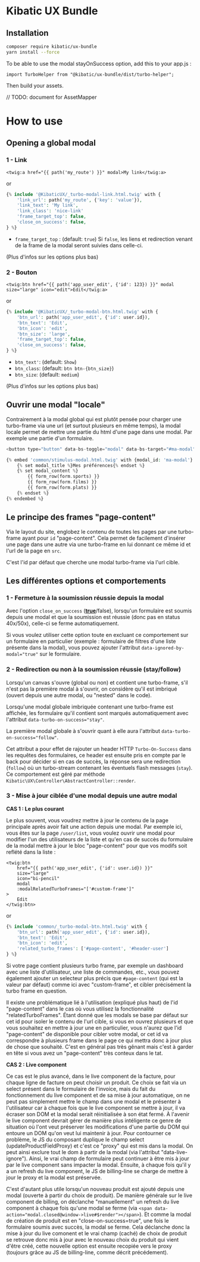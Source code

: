 # Kibatic UX Bundle

## Installation

```bash
composer require kibatic/ux-bundle
yarn install --force
```

To be able to use the modal stayOnSuccess option, add this to your app.js :

```
import TurboHelper from "@kibatic/ux-bundle/dist/turbo-helper";
```

Then build your assets.

// TODO: document for AssetMapper

# How to use

## Opening a global modal

### 1 - Link

```
<twig:a href="{{ path('my_route') }}" modal>My link</twig:a>
```
or 
```php
{% include '@KibaticUX/_turbo-modal-link.html.twig' with {
    'link_url': path('my_route', {'key': 'value'}),
    'link_text': 'My link',
    'link_class': 'nice-link'
    'frame_target_top': false,
    'close_on_success': false,
} %}
```

- `frame_target_top` : (default: `true`) Si `false`, les liens et redirection venant de la frame de  la modal seront suivies dans celle-ci.

(Plus d'infos sur les options plus bas)

### 2 - Bouton

```
<twig:btn href="{{ path('app_user_edit', {'id': 123}) }}" modal size="large" icon="edit">Edit</twig:a>
```
or
```php
{% include '@KibaticUX/_turbo-modal-btn.html.twig' with {
    'btn_url': path('app_user_edit', {'id': user.id}),
    'btn_text': 'Edit',
    'btn_icon': 'edit',
    'btn_size': 'large',
    'frame_target_top': false,
    'close_on_success': false,
} %}
```

- `btn_text'`: (default: `Show`)
- `btn_class`: (default: `btn btn-{btn_size}`)
- `btn_size`: (default: `medium`)

(Plus d'infos sur les options plus bas)

## Ouvrir une modal "locale"

Contrairement à la modal global qui est plutôt pensée pour charger une turbo-frame via une url (et surtout plusieurs en même temps), la modal locale permet de mettre une partie du html d'une page dans une modal.
Par exemple une partie d'un formulaire.

```php
<button type="button" data-bs-toggle="modal" data-bs-target="#ma-modal">Plus de préférences</button>

{% embed 'common/stimulus-modal.html.twig' with {modal_id: 'ma-modal'} %}
    {% set modal_title %}Mes préférences{% endset %}
    {% set modal_content %}
        {{ form_row(form.sports) }}
        {{ form_row(form.films) }}
        {{ form_row(form.plats) }}
    {% endset %}
{% endembed %}
```

## Le principe des frames "page-content"

Via le layout du site, englobez le contenu de toutes les pages par une turbo-frame ayant pour `id` "page-content".
Cela permet de facilement d'insérer une page dans une autre via une turbo-frame en lui donnant ce même id et l'url de la page en `src`.

C'est l'id par défaut que cherche une modal turbo-frame via l'url cible.

## Les différentes options et comportements

### 1 - Fermeture à la soumission réussie depuis la modal

Avec l'option `close_on_success` (**<u>true</u>**/false), lorsqu'un formulaire est soumis depuis une modal et que la soumission est réussie (donc pas en status 40x/50x), celle-ci se ferme automatiquement.

Si vous voulez utiliser cette option toute en excluant ce comportement sur un formulaire en particulier (exemple : formulaire de filtres d'une liste présente dans la modal), vous pouvez ajouter l'attribut `data-ignored-by-modal="true"` sur le formulaire.

### 2 - Redirection ou non à la soumission réussie (stay/follow)

Lorsqu'un canvas s'ouvre (global ou non) et contient une turbo-frame, s'il n'est pas la première modal à s'ouvrir, on considère qu'il est imbriqué (ouvert depuis une autre modal, ou "nested" dans le code).

Lorsqu'une modal globale imbriquée contenant une turbo-frame est affichée, les formulaire qu'il contient sont marqués automatiquement avec l'attribut `data-turbo-on-success="stay"`.

La première modal globale à s'ouvrir quant à elle aura l'attribut `data-turbo-on-success="follow"`.

Cet attribut a pour effet de rajouter un header HTTP `Turbo-On-Success` dans les requêtes des formulaires, ce header est ensuite pris en compte par le back pour décider si en cas de succès, la réponse sera une redirection (`follow`) où un turbo-stream contenant les éventuels flash messages (`stay`).
Ce comportement est géré par méthode `Kibatic\UX\Controller\AbstractController::render`.

### 3 - Mise à jour ciblée d'une modal depuis une autre modal

**CAS 1 : Le plus courant**

Le plus souvent, vous voudrez mettre à jour le contenu de la page principale après avoir fait une action depuis une modal.
Par exemple ici, vous êtes sur la page `/user/list`, vous voulez ouvrir une modal pour modifier l'un des utilisateurs de la liste et qu'en cas de succès du formulaire de la modal mettre à jour le bloc "page-content" pour que vos modifs soit reflété dans la liste :

```
<twig:btn
    href="{{ path('app_user_edit', {'id': user.id}) }}"
    size="large"
    icon="bi-pencil"
    modal
    :modalRelatedTurboFrames="['#custom-frame']"
>
    Edit
</twig:btn>
```
or
```php
{% include 'common/_turbo-modal-btn.html.twig' with {
    'btn_url': path('app_user_edit', {'id': user.id}),
    'btn_text': 'Edit',
    'btn_icon': 'edit',
    'related_turbo_frames': ['#page-content', '#header-user']
} %}
```

Si votre page contient plusieurs turbo frame, par exemple un dashboard avec une liste d'utilisateur, une liste de commandes, etc., vous pouvez également ajouter un selecteur plus précis que `#page-content` (qui est la valeur par défaut) comme ici avec "custom-frame", et cibler précisément la turbo frame en question.

Il existe une problématique lié à l'utilisation (expliqué plus haut) de l'id "page-content" dans le cas où vous utilisez la fonctionnalité "relatedTurboFrames".
Étant donné que les modals se base par défaut sur cet id pour isoler le contenu de l'url cible, si vous en ouvrez plusieurs et que vous souhaitez en mettre à jour une en particulier, vous n'aurez que l'id "page-content" de disponible pour cibler votre modal, or cet id va correspondre à plusieurs frame dans le page ce qui mettra donc à jour plus de chose que souhaité.
C'est en général pas très gênant mais c'est à garder en tête si vous avez un "page-content" très conteux dans le tat.

**CAS 2 : Live component**

Ce cas est le plus avancé, dans le live component de la facture, pour chaque ligne de facture on peut choisir un produit.
Ce choix se fait via un select présent dans le formulaire de l'invoice, mais du fait du fonctionnement du live component et de sa mise à jour automatique,
on ne peut pas simplement mettre le champ dans une modal et le présenter à l'utilisateur car à chaque fois que le live component se mettre à jour, il va écraser son DOM et la modal serait réinitialisée à son état fermé.
À l'avenir le live component devrait gérer de manière plus intéligente ce genre de situation où l'ont veut préserver les modifications d'une partie du DOM qui entoure un DOM qu'on veut lui maintenir à jour.
Pour contourner ce problème, le JS du composant duplique le champ select (updateProductFieldProxy) et c'est ce "proxy" qui est mis dans la modal. On peut ainsi exclure tout le dom à partir de la modal (via l'attribut "data-live-ignore").
Ainsi, le vrai champ de formulaire peut continuer à être mis à jour par le live component sans impacter la modal.
Ensuite, à chaque fois qu'il y a un refresh du live component, le JS de billing-line se charge de mettre à jour le proxy et la modal est préservée.

C'est d'autant plus utile lorsqu'un nouveau produit est ajouté depuis une modal (ouverte à partir du choix de produit).
De manière générale sur le live component de billing, on déclanche "manuellement" un refresh du live component à chaque fois qu'une modal se ferme (via `<span data-action="modal.closed@window->live#$render"></span>`).
Et comme la modal de création de produit est en "close-on-success=true", une fois le formulaire soumis avec succès, la modal se ferme.
Cela déclanche donc la mise à jour du live comonent et le vrai champ (caché) de choix de produit se retrouve donc mis à jour avec le nouveau choix du produit qui vient d'être créé, cette nouvelle option est ensuite recopiée vers le proxy (toujours grâce au JS de billing-line, comme décrit précédement).
